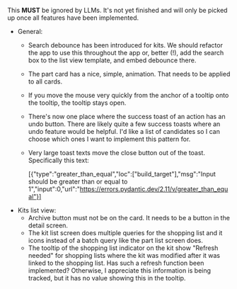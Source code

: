 This **MUST** be ignored by LLMs. It's not yet finished and will only be picked up once all features have been implemented.

- General:
  - Search debounce has been introduced for kits. We should refactor the app to use this throughout the app or, better (!), add the search box to the list view template, and embed debounce there.
  - The part card has a nice, simple, animation. That needs to be applied to all cards.
  - If you move the mouse very quickly from the anchor of a tooltip onto the tooltip, the tooltip stays open.
  - There's now one place where the success toast of an action has an undo button. There are likely quite a few success toasts where an undo feature would be helpful. I'd like a list of candidates so I can choose which ones I want to implement this pattern for.
  - Very large toast texts move the close button out of the toast. Specifically this text:

    [{"type":"greater_than_equal","loc":["build_target"],"msg":"Input should be greater than or equal to 1","input":0,"url":"https://errors.pydantic.dev/2.11/v/greater_than_equal"}]
- Kits list view:
  - Archive button must not be on the card. It needs to be a button in the detail screen.
  - The kit list screen does multiple queries for the shopping list and it icons instead of a batch query like the part list screen does.
  - The tooltip of the shopping list indicator on the kit show "Refresh needed" for shopping lists where the kit was modified after it was linked to the shopping list. Has such a refresh function been implemented? Otherwise, I appreciate this information is being tracked, but it has no value showing this in the tooltip.
